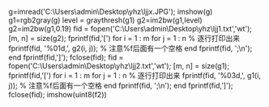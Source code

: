 g=imread('C:\Users\admin\Desktop\yhz\ljjx.JPG');
imshow(g)
g1=rgb2gray(g)
level = graythresh(g1)
g2=im2bw(g1,level)
g2=im2bw(g1,0.19)
fid = fopen('C:\Users\admin\Desktop\yhz\ljj1.txt','wt');
[m, n] = size(g2);
fprintf(fid,'[')
 for i = 1 : m
    for j = 1 : n % 逐行打印出来
        fprintf(fid, '%01d,', g2(i, j)); % 注意%f后面有一个空格
     end
     fprintf(fid, ';\n');
 end
fprintf(fid,']');
fclose(fid);
fid = fopen('C:\Users\admin\Desktop\yhz\ljj2.txt','wt');
[m, n] = size(g1);
fprintf(fid,'[')
 for i = 1 : m
    for j = 1 : n % 逐行打印出来
        fprintf(fid, '%03d,', g1(i, j)); % 注意%f后面有一个空格
     end
     fprintf(fid, ';\n');
 end
fprintf(fid,']');
fclose(fid);
imshow(uint8(f2))
